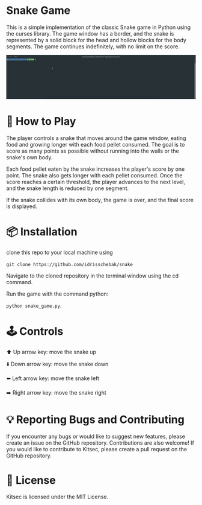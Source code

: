# Snake Game
This is a simple implementation of the classic Snake game in Python using the curses library. The game window has a border, and the snake is represented by a solid block for the head and hollow blocks for the body segments. The game continues indefinitely, with no limit on the score.

[![Demo Video](https://raw.githubusercontent.com/idrisschebak/snake/main/assets/demo.gif)](https://raw.githubusercontent.com/idrisschebak/snake/main/assets/demo.gif)


# 🐍 How to Play
The player controls a snake that moves around the game window, eating food and growing longer with each food pellet consumed. The goal is to score as many points as possible without running into the walls or the snake's own body.

Each food pellet eaten by the snake increases the player's score by one point. The snake also gets longer with each pellet consumed. Once the score reaches a certain threshold, the player advances to the next level, and the snake length is reduced by one segment.

If the snake collides with its own body, the game is over, and the final score is displayed.

# 📦 Installation

clone this repo to your local machine using
    
` git clone https://github.com/idrisschebak/snake `

Navigate to the cloned repository in the terminal window using the cd command.

Run the game with the command python:

 `python snake_game.py`.

# 🕹️ Controls

⬆️ Up arrow key: move the snake up

⬇️ Down arrow key: move the snake down

⬅️ Left arrow key: move the snake left

➡️ Right arrow key: move the snake right

# 💡 Reporting Bugs and Contributing
If you encounter any bugs or would like to suggest new features, please create an issue on the GitHub repository. Contributions are also welcome! If you would like to contribute to Kitsec, please create a pull request on the GitHub repository.

# 🔖 License
Kitsec is licensed under the MIT License.